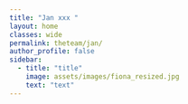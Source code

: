 ```yaml
---
title: "Jan xxx "
layout: home
classes: wide
permalink: theteam/jan/
author_profile: false
sidebar:
  - title: "title"
    image: assets/images/fiona_resized.jpg
    text: "text"
---
```


